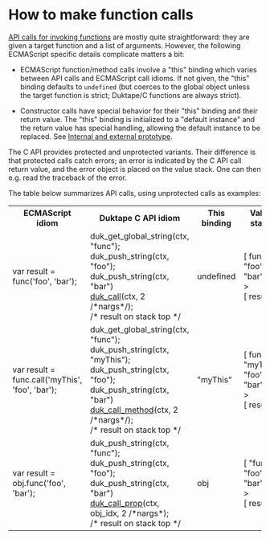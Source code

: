 # How to make function calls

[API calls for invoking functions](http://duktape.org/api.html#taglist-call)
are mostly quite straightforward: they are given a target function and a list
of arguments.  However, the following ECMAScript specific details complicate
matters a bit:

- ECMAScript function/method calls involve a "this" binding which varies
  between API calls and ECMAScript call idioms.  If not given, the "this"
  binding defaults to `undefined` (but coerces to the global object unless
  the target function is strict; Duktape/C functions are always strict).

- Constructor calls have special behavior for their "this" binding and their
  return value.  The "this" binding is initialized to a "default instance"
  and the return value has special handling, allowing the default instance to
  be replaced.  See
  [Internal and external prototype](InternalExternalPrototype.md).

The C API provides protected and unprotected variants.  Their difference is
that protected calls catch errors; an error is indicated by the C API call
return value, and the error object is placed on the value stack.  One can
then e.g. read the traceback of the error.

The table below summarizes API calls, using unprotected calls as examples:

<table>
<tr>
<th>ECMAScript idiom</th>
<th>Duktape C API idiom</th>
<th>This binding</th>
<th>Value stack</th>
</tr>

<tr>
<td>var result = func('foo', 'bar');</td>
<td>duk_get_global_string(ctx, "func");<br />
duk_push_string(ctx, "foo");<br />
duk_push_string(ctx, "bar")<br />
<a href="http://duktape.org/api.html#duk_call">duk_call</a>(ctx, 2 /*nargs*/);<br />
/* result on stack top */</td>
<td>undefined</td>
<td>[ func "foo" "bar" ] -&gt;</br>
[ result ]</td>
</tr>

<tr>
<td>var result = func.call('myThis', 'foo', 'bar');</td>
<td>duk_get_global_string(ctx, "func");<br />
duk_push_string(ctx, "myThis");</br />
duk_push_string(ctx, "foo");<br />
duk_push_string(ctx, "bar")<br />
<a href="http://duktape.org/api.html#duk_call_method">duk_call_method</a>(ctx, 2 /*nargs*/);<br />
/* result on stack top */</td>
<td>"myThis"</td>
<td>[ func "myThis" "foo" "bar" ] -&gt;</br>
[ result ]</td>
</tr>

<tr>
<td>var result = obj.func('foo', 'bar');</td>
<td>duk_push_string(ctx, "func");<br />
duk_push_string(ctx, "foo");<br />
duk_push_string(ctx, "bar")<br />
<a href="http://duktape.org/api.html#duk_call_prop">duk_call_prop</a>(ctx, obj_idx, 2 /*nargs*);<br />
/* result on stack top */</td>
<td>obj</td>
<td>[ "func" "foo" "bar" ] -&gt;</br>
[ result ]</td>
</tr>

</table>
